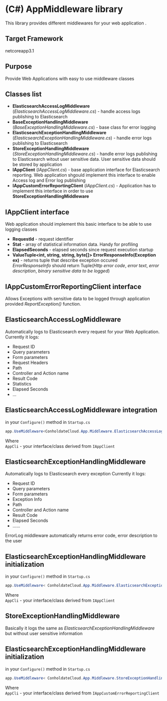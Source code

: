 # (C#) AppMiddleware library

This library provides different middlewares for your web application .

## Target Framework
netcoreapp3.1

## Purpose
Provide Web Applications with easy to use middleware classes

## Classes list

* **ElasticsearchAccessLogMiddleware** (*ElasticsearchAccessLogMiddleware.cs*) - handle access logs publishing to Elasticsearch
* **BaseExceptionHandlingMiddleware** (*BaseExceptionHandlingMiddleware.cs*) - base class for error logging
* **ElasticsearchExceptionHandlingMiddleware** (*ElasticsearchExceptionHandlingMiddleware.cs*) - handle error logs publishing to Elasticsearch
* **StoreExceptionHandlingMiddleware** (*StoreExceptionHandlingMiddleware.cs*) - handle error logs publishing to Elasticsearch witout user sensitive data. User sensitive data should be stored by application
* **IAppClient** (*IAppClient.cs*) - base application interface for Elasticsearch reporting. Web application shgould implement this interface to enable Access log and Error log publishing
* **IAppCustomErrorReportingClient** (*IAppClient.cs*) - Application has to implement this interface in order to use **StoreExceptionHandlingMiddleware**

## IAppClient interface
Web application should implement this basic interface to be able to use logging classes
* **RequestId** - request identifier
* **Stat** - array of statistical information data. Handy for profiling
* **ElapsedSeconds** - elapsed seconds since request execution startup
* **ValueTuple<int, string, string, byte[]> ErrorResponseInfo(Exception ex)** - returns tuple that describe exception occured  
*ErrorResponseInfo* should return Tuple(*Http error code*, *error text*, *error description*, *binary sensitive data to be logged*)

## IAppCustomErrorReportingClient interface
Allows Exceptions with sensitive data to be logged through application provided *ReportException()* function. 

## ElasticsearchAccessLogMiddleware
Automatically logs to Elasticsearch every request for your Web Application.  
Currently it logs:

* Request ID
* Query parameters
* Form parameters
* Request Headers
* Path
* Controller and Action name
* Result Code
* Statistics
* Elapsed Seconds
* ...

## ElasticsearchAccessLogMiddleware integration
in your `Configure()` method in `Startup.cs`
```c#
app.UseMiddleware<ConholdateCloud.App.Middleware.ElasticsearchAccessLogMiddleware<AppCli>>();
```
Where  
`AppCli` - your interface/class derived from `IAppClient`

## ElasticsearchExceptionHandlingMiddleware
Automatically logs to Elasticsearch every exception
Currently it logs:

* Request ID
* Query parameters
* Form parameters
* Exception Info
* Path
* Controller and Action name
* Result Code
* Elapsed Seconds
* ......

ErrorLog middleware automatically returns error code, error description to the user

## ElasticsearchExceptionHandlingMiddleware  initialization
in your `Configure()` method in `Startup.cs`
```C#
app.UseMiddleware< ConholdateCloud.App.Middleware.ElasticsearchExceptionHandlingMiddleware<AppCli>>();
```
Where  
`AppCli` - your interface/class derived from `IAppClient`

## StoreExceptionHandlingMiddleware
Basically it logs the same as *ElasticsearchExceptionHandlingMiddleware* but without user sensitive information

## ElasticsearchExceptionHandlingMiddleware  initialization
in your `Configure()` method in `Startup.cs`
```C#
app.UseMiddleware< ConholdateCloud.App.Middleware.StoreExceptionHandlingMiddleware<AppCli>>();
```
Where  
`AppCli` - your interface/class derived from `IAppCustomErrorReportingClient`